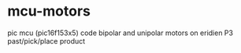# mcu-motors
pic mcu (pic16f153x5) code bipolar and unipolar motors on eridien P3 past/pick/place product
